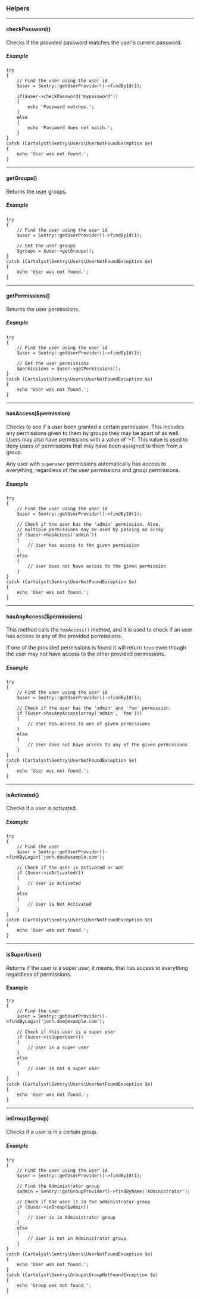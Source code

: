 ### Helpers

----------

#### checkPassword()

Checks if the provided password matches the user's current password.

##### Example

	try
	{
		// Find the user using the user id
		$user = Sentry::getUserProvider()->findById(1);

		if($user->checkPassword('mypassword'))
		{
			echo 'Password matches.';
		}
		else
		{
			echo 'Password does not match.';
		}
	}
	catch (Cartalyst\Sentry\Users\UserNotFoundException $e)
	{
		echo 'User was not found.';
	}

----------

#### getGroups()

Returns the user groups.

##### Example

	try
	{
		// Find the user using the user id
		$user = Sentry::getUserProvider()->findById(1);

		// Get the user groups
		$groups = $user->getGroups();
	}
	catch (Cartalyst\Sentry\Users\UserNotFoundException $e)
	{
		echo 'User was not found.';
	}

----------

#### getPermissions()

Returns the user permissions.

##### Example

	try
	{
		// Find the user using the user id
		$user = Sentry::getUserProvider()->findById(1);

		// Get the user permissions
		$permissions = $user->getPermissions();
	}
	catch (Cartalyst\Sentry\Users\UserNotFoundException $e)
	{
		echo 'User was not found.';
	}

----------

#### hasAccess($permission)

Checks to see if a user been granted a certain permission. This includes any
permissions given to them by groups they may be apart of as well. Users may
also have permissions with a value of '-1'. This value is used to deny users of
permissions that may have been assigned to them from a group.

Any user with `superuser` permissions automatically has access to everything,
regardless of the user permissions and group permissions.

##### Example

	try
	{
		// Find the user using the user id
		$user = Sentry::getUserProvider()->findById(1);

		// Check if the user has the 'admin' permission. Also,
		// multiple permissions may be used by passing an array
		if ($user->hasAccess('admin'))
		{
			// User has access to the given permission
		}
		else
		{
			// User does not have access to the given permission
		}
	}
	catch (Cartalyst\Sentry\UserNotFoundException $e)
	{
		echo 'User was not found.';
	}

----------

#### hasAnyAccess($permissions)

This method calls the `hasAccess()` method, and it is used to check if an user
has access to any of the provided permissions.

If one of the provided permissions is found it will return `true` even though the
user may not have access to the other provided permissions.

##### Example

	try
	{
		// Find the user using the user id
		$user = Sentry::getUserProvider()->findById(1);

		// Check if the user has the 'admin' and 'foo' permission.
		if ($user->hasAnyAccess(array('admin', 'foo')))
		{
			// User has access to one of given permissions
		}
		else
		{
			// User does not have access to any of the given permissions
		}
	}
	catch (Cartalyst\Sentry\UserNotFoundException $e)
	{
		echo 'User was not found.';
	}

----------

#### isActivated()

Checks if a user is activated.

##### Example

	try
	{
		// Find the user
		$user = Sentry::getUserProvider()->findByLogin('jonh.doe@example.com');

		// Check if the user is activated or not
		if ($user->isActivated())
		{
			// User is Activated
		}
		else
		{
			// User is Not Activated
		}
	}
	catch (Cartalyst\Sentry\Users\UserNotFoundException $e)
	{
		echo 'User was not found.';
	}

----------

#### isSuperUser()

Returns if the user is a super user, it means, that has access to everything regardless of permissions.

#### Example

	try
	{
		// Find the user
		$user = Sentry::getUserProvider()->findByLogin('jonh.doe@example.com');

		// Check if this user is a super user
		if ($user->isSuperUser())
		{
			// User is a super user
		}
		else
		{
			// User is not a super user
		}
	}
	catch (Cartalyst\Sentry\Users\UserNotFoundException $e)
	{
		echo 'User was not found.';
	}

----------

#### inGroup($group)

Checks if a user is in a certain group.

##### Example

	try
	{
		// Find the user using the user id
		$user = Sentry::getUserProvider()->findById(1);

		// Find the Administrator group
		$admin = Sentry::getGroupProvider()->findByName('Administrator');

		// Check if the user is in the administrator group
		if ($user->inGroup($admin))
		{
			// User is in Administrator group
		}
		else
		{
			// User is not in Administrator group
		}
	}
	catch (Cartalyst\Sentry\Users\UserNotFoundException $e)
	{
		echo 'User was not found.';
	}
	catch (Cartalyst\Sentry\Groups\GroupNotFoundException $e)
	{
		echo 'Group was not found.';
	}
